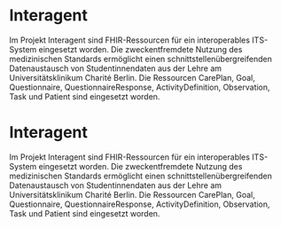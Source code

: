 # Interagent

Im Projekt Interagent sind FHIR-Ressourcen für ein interoperables ITS-System eingesetzt worden. Die zweckentfremdete Nutzung des medizinischen Standards ermöglicht einen schnittstellenübergreifenden Datenaustausch von Studentinnendaten aus der Lehre am Universitätsklinikum Charité Berlin. Die Ressourcen CarePlan, Goal, Questionnaire, QuestionnaireResponse, ActivityDefinition, Observation, Task und Patient sind eingesetzt worden. 

# Interagent

Im Projekt Interagent sind FHIR-Ressourcen für ein interoperables ITS-System eingesetzt worden. Die zweckentfremdete Nutzung des medizinischen Standards ermöglicht einen schnittstellenübergreifenden Datenaustausch von Studentinnendaten aus der Lehre am Universitätsklinikum Charité Berlin. Die Ressourcen CarePlan, Goal, Questionnaire, QuestionnaireResponse, ActivityDefinition, Observation, Task und Patient sind eingesetzt worden. 